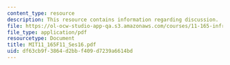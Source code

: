 ```yaml
---
content_type: resource
description: This resource contains information regarding discussion.
file: https://ol-ocw-studio-app-qa.s3.amazonaws.com/courses/11-165-infrastructure-and-energy-technology-challenges-fall-2011/df63cb9f3864d2bbf409d7239a6614bd_MIT11_165F11_Ses16.pdf
file_type: application/pdf
resourcetype: Document
title: MIT11_165F11_Ses16.pdf
uid: df63cb9f-3864-d2bb-f409-d7239a6614bd
---
```

